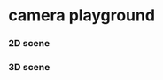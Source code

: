 # camera playground

### 2D scene

[](Demo/recordings/2d.gif)


### 3D scene

[](Demo/recordings/3d.gif)
